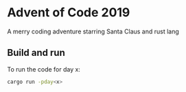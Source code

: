 # Advent of Code 2019
A merry coding adventure starring Santa Claus and rust lang

## Build and run

To run the code for day x:

```bash
cargo run -pday<x>
```
